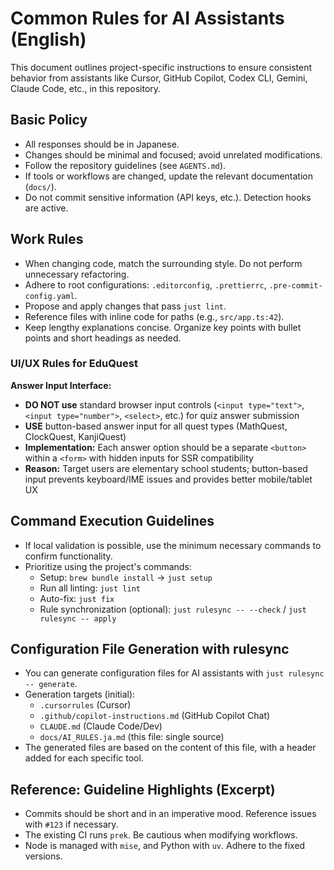 # Common Rules for AI Assistants (English)

This document outlines project-specific instructions to ensure consistent behavior from assistants like Cursor, GitHub Copilot, Codex CLI, Gemini, Claude Code, etc., in this repository.

## Basic Policy

- All responses should be in Japanese.
- Changes should be minimal and focused; avoid unrelated modifications.
- Follow the repository guidelines (see `AGENTS.md`).
- If tools or workflows are changed, update the relevant documentation (`docs/`).
- Do not commit sensitive information (API keys, etc.). Detection hooks are active.

## Work Rules

- When changing code, match the surrounding style. Do not perform unnecessary refactoring.
- Adhere to root configurations: `.editorconfig`, `.prettierrc`, `.pre-commit-config.yaml`.
- Propose and apply changes that pass `just lint`.
- Reference files with inline code for paths (e.g., `src/app.ts:42`).
- Keep lengthy explanations concise. Organize key points with bullet points and short headings as needed.

### UI/UX Rules for EduQuest

**Answer Input Interface:**

- **DO NOT use** standard browser input controls (`<input type="text">`, `<input type="number">`, `<select>`, etc.) for quiz answer submission
- **USE** button-based answer input for all quest types (MathQuest, ClockQuest, KanjiQuest)
- **Implementation:** Each answer option should be a separate `<button>` within a `<form>` with hidden inputs for SSR compatibility
- **Reason:** Target users are elementary school students; button-based input prevents keyboard/IME issues and provides better mobile/tablet UX

## Command Execution Guidelines

- If local validation is possible, use the minimum necessary commands to confirm functionality.
- Prioritize using the project's commands:
  - Setup: `brew bundle install` → `just setup`
  - Run all linting: `just lint`
  - Auto-fix: `just fix`
  - Rule synchronization (optional): `just rulesync -- --check` / `just rulesync -- apply`

## Configuration File Generation with rulesync

- You can generate configuration files for AI assistants with `just rulesync -- generate`.
- Generation targets (initial):
  - `.cursorrules` (Cursor)
  - `.github/copilot-instructions.md` (GitHub Copilot Chat)
  - `CLAUDE.md` (Claude Code/Dev)
  - `docs/AI_RULES.ja.md` (this file: single source)
- The generated files are based on the content of this file, with a header added for each specific tool.

## Reference: Guideline Highlights (Excerpt)

- Commits should be short and in an imperative mood. Reference issues with `#123` if necessary.
- The existing CI runs `prek`. Be cautious when modifying workflows.
- Node is managed with `mise`, and Python with `uv`. Adhere to the fixed versions.
